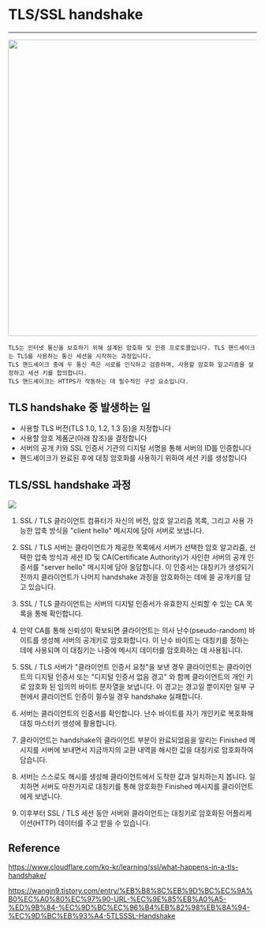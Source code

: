 # TLS/SSL handshake
- - -

<img width="600" src="https://cf-assets.www.cloudflare.com/slt3lc6tev37/5aYOr5erfyNBq20X5djTco/3c859532c91f25d961b2884bf521c1eb/tls-ssl-handshake.png">

    TLS는 인터넷 통신을 보호하기 위해 설계된 암호화 및 인증 프로토콜입니다. TLS 핸드셰이크는 TLS를 사용하는 통신 세션을 시작하는 과정입니다. 
    TLS 핸드셰이크 중에 두 통신 측은 서로를 인식하고 검증하며, 사용할 암호화 알고리즘을 설정하고 세션 키를 합의합니다. 
    TLS 핸드셰이크는 HTTPS가 작동하는 데 필수적인 구성 요소입니다.


## TLS handshake 중 발생하는 일

* 사용할 TLS 버전(TLS 1.0, 1.2, 1.3 등)을 지정합니다
* 사용할 암호 제품군(아래 참조)을 결정합니다
* 서버의 공개 키와 SSL 인증서 기관의 디지털 서명을 통해 서버의 ID를 인증합니다
* 핸드셰이크가 완료된 후에 대칭 암호화를 사용하기 위하여 세션 키를 생성합니다

## TLS/SSL handshake 과정

<img src="https://img1.daumcdn.net/thumb/R1280x0/?scode=mtistory2&fname=https%3A%2F%2Ft1.daumcdn.net%2Fcfile%2Ftistory%2F9973E13B5C46B5B707">


1. SSL / TLS 클라이언트 컴퓨터가 자신의 버전, 암호 알고리즘 목록, 그리고 사용 가능한 압축 방식을 "client hello" 메시지에 담아 서버로 보냅니다.

2. SSL / TLS 서버는 클라이언트가 제공한 목록에서 서버가 선택한 암호 알고리즘, 선택한 압축 방식과 세션 ID 및 CA(Certificate Authority)가 사인한 서버의 공개 인증서를 "server hello" 메시지에 담아 응답합니다. 이 인증서는 대칭키가 생성되기 전까지 클라이언트가 나머지 handshake 과정을 암호화하는 데에 쓸 공개키를 담고 있습니다.

3. SSL / TLS 클라이언트는 서버의 디지털 인증서가 유효한지 신뢰할 수 있는 CA 목록을 통해 확인합니다.

4. 만약 CA를 통해 신뢰성이 확보되면 클라이언트는 의사 난수(pseudo-random) 바이트를 생성해 서버의 공개키로 암호화합니다. 이 난수 바이트는 대칭키를 정하는 데에 사용되며 이 대칭키는 나중에 메시지 데이터를 암호화하는 데 사용됩니다.

5. SSL / TLS 서버가 "클라이언트 인증서 요청"을 보낸 경우 클라이언트는 클라이언트의 디지털 인증서 또는 "디지털 인증서 없음 경고" 와 함께 클라이언트의 개인 키로 암호화 된 임의의 바이트 문자열을 보냅니다. 이 경고는 경고일 뿐이지만 일부 구현에서 클라이언트 인증이 필수일 경우 handshake 실패합니다.

6. 서버는 클라이언트의 인증서를 확인합니다. 난수 바이트를 자기 개인키로 복호화해 대칭 마스터키 생성에 활용합니다.

7. 클라이언트는 handshake의 클라이언트 부분이 완료되었음을 알리는 Finished 메시지를 서버에 보내면서 지금까지의 교환 내역을 해시한 값을 대칭키로 암호화하여 담습니다.

8. 서버는 스스로도 해시를 생성해 클라이언트에서 도착한 값과 일치하는지 봅니다. 일치하면 서버도 마찬가지로 대칭키를 통해 암호화한 Finished 메시지를 클라이언트에게 보냅니다.

9. 이후부터 SSL / TLS 세션 동안 서버와 클라이언트는 대칭키로 암호화된 어플리케이션(HTTP) 데이터를 주고 받을 수 있습니다.


## Reference

https://www.cloudflare.com/ko-kr/learning/ssl/what-happens-in-a-tls-handshake/

https://wangin9.tistory.com/entry/%EB%B8%8C%EB%9D%BC%EC%9A%B0%EC%A0%80%EC%97%90-URL-%EC%9E%85%EB%A0%A5-%ED%9B%84-%EC%9D%BC%EC%96%B4%EB%82%98%EB%8A%94-%EC%9D%BC%EB%93%A4-5TLSSSL-Handshake